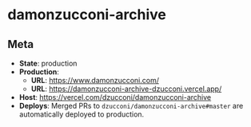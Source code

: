 # damonzucconi-archive

## Meta

- **State**: production
- **Production**:
  - **URL**: https://www.damonzucconi.com/
  - **URL**: https://damonzucconi-archive-dzucconi.vercel.app/
- **Host**: https://vercel.com/dzucconi/damonzucconi-archive
- **Deploys**: Merged PRs to `dzucconi/damonzucconi-archive#master` are automatically deployed to production.
